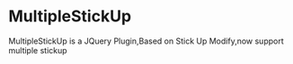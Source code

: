 MultipleStickUp
===============

MultipleStickUp is a JQuery Plugin,Based on Stick Up Modify,now support multiple stickup
